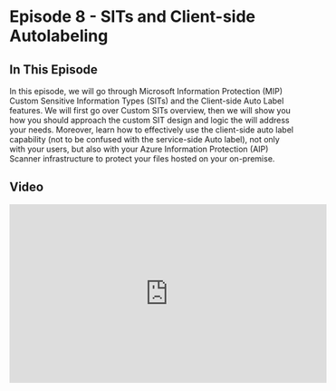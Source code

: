 # Episode 8 - SITs and Client-side Autolabeling

## In This Episode

In this episode, we will go through Microsoft Information Protection (MIP) Custom Sensitive Information Types (SITs) and the Client-side Auto Label features. We will first go over Custom SITs overview, then we will show you  how you should approach the custom SIT design and logic the will address your needs. Moreover, learn how to effectively use the client-side auto label capability (not to be confused with the service-side Auto label), not only with your users, but also with your Azure Information Protection (AIP) Scanner infrastructure to protect your files hosted on your on-premise.

## Video

<iframe width="560" height="315" src="https://www.youtube-nocookie.com/embed/YpgdA5JCT4M" title="YouTube video player" frameborder="0" allow="accelerometer; autoplay; clipboard-write; encrypted-media; gyroscope; picture-in-picture" allowfullscreen></iframe>
